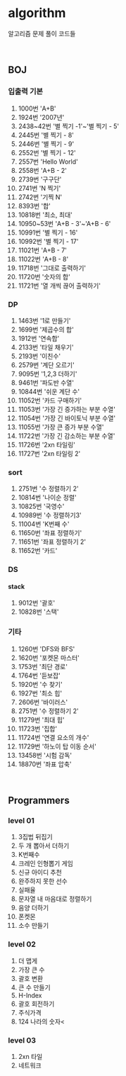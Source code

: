 # algorithm

알고리즘 문제 풀이 코드들

<br/>

## BOJ

### 입출력 기본

<ol>
  <li>1000번 'A+B'</li>
  <li>1924번 '2007년'</li>
  <li>2438~42번 '별 찍기 -1'~'별 찍기 - 5'</li>
  <li>2445번 '별 찍기 - 8'</li>
  <li>2446번 '별 찍기 - 9'</li>
  <li>2552번 '별 찍기 - 12'</li>
  <li>2557번 'Hello World'</li>
  <li>2558번 'A+B - 2'</li>
  <li>2739번 '구구단'</li>
  <li>2741번 'N 찍기'</li>
  <li>2742번 '기찍 N'</li>
  <li>8393번 '합'</li>
  <li>10818번 '최소, 최대'</li>
  <li>10950~53번 'A+B - 3'~'A+B - 6'</li>
  <li>10991번 '별 찍기 - 16'</li>
  <li>10992번 '별 찍기 - 17'</li>
  <li>11021번 'A+B - 7'</li>
  <li>11022번 'A+B - 8'</li>
  <li>11718번 '그대로 출력하기'</li>
  <li>11720번 '숫자의 합'</li>
  <li>11721번 '열 개씩 끊어 출력하기'</li>
</ol>

### DP

<ol>
  <li>1463번 '1로 만들기'</li>
  <li>1699번 '제곱수의 합'</li>
  <li>1912번 '연속합'</li>
  <li>2133번 '타일 채우기'</li>
  <li>2193번 '이친수'</li>
  <li>2579번 '계단 오르기'</li>
  <li>9095번 '1,2,3 더하기'</li>
  <li>9461번 '파도반 수열'</li>
  <li>10844번 '쉬운 계단 수'</li>
  <li>11052번 '카드 구매하기'</li>
  <li>11053번 '가장 긴 증가하는 부분 수열'</li>
  <li>11054번 '가장 긴 바이토닉 부분 수열'</li>
  <li>11055번 '가장 큰 증가 부분 수열'</li>
  <li>11722번 '가장 긴 감소하는 부분 수열'</li>
  <li>11726번 '2xn 타일링'</li>
  <li>11727번 '2xn 타일링 2'</li>
</ol>

### sort

<ol>
  <li>2751번 '수 정렬하기 2'</li>
  <li>10814번 '나이순 정렬'</li>
  <li>10825번 '국영수'</li>
  <li>10989번 '수 정렬하기3'</li>
  <li>11004번 'K번째 수'</li>
  <li>11650번 '좌표 정렬하기'</li>
  <li>11651번 '좌표 정렬하기 2'</li>
  <li>11652번 '카드'</li>
</ol>

### DS

#### stack

<ol>
  <li>9012번 '괄호'</li>
  <li>10828번 '스택'</li>
</ol>

### 기타

<ol>
  <li>1260번 'DFS와 BFS'</li>
  <li>1620번 '포켓몬 마스터'</li>
  <li>1753번 '최단 경로'</li>
  <li>1764번 '듣보잡'</li>
  <li>1920번 '수 찾기'</li>
  <li>1927번 '최소 힙'</li>
  <li>2606번 '바이러스'</li>
  <li>2751번 '수 정렬하기 2'</li>
  <li>11279번 '최대 힙'</li>
  <li>11723번 '집합'</li>
  <li>11724번 '연결 요소의 개수'</li>
  <li>11729번 '하노이 탑 이동 순서'</li>
  <li>13458번 '시험 감독'</li>
  <li>18870번 '좌표 압축'</li>
</ol>

<br/>

## Programmers

### level 01

<ol>
  <li>3집법 뒤집기</li>
  <li>두 개 뽑아서 더하기</li>
  <li>K번째수</li>
  <li>크레인 인형뽑기 게임</li>
  <li>신규 아이디 추천</li>
  <li>완주하지 못한 선수</li>
  <li>실패율</li>
  <li>문자열 내 마음대로 정렬하기</li>
  <li>음양 더하기</li>
  <li>폰켓몬</li>
  <li>소수 만들기</li>
</ol>

### level 02

<ol> 
  <li>더 맵게</li>
  <li>가장 큰 수</li>
  <li>괄호 변환</li>
  <li>큰 수 만들기</li>
  <li>H-Index</li>
  <li>괄호 회전하기</li>
  <li>주식가격</li>
  <li>124 나라의 숫자<
</ol>

### level 03

<ol>
  <li>2xn 타일</li>
  <li>네트워크</li>
</ol>

